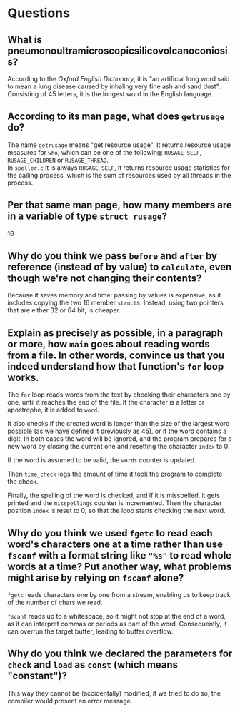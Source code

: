 # Questions

## What is pneumonoultramicroscopicsilicovolcanoconiosis?

According to the *Oxford English Dictionary*, it is "an artificial long word said to mean a lung disease caused by inhaling very fine ash and sand dust". Consisting of 45 letters, it is the longest word in the English language.

## According to its man page, what does `getrusage` do?

The name `getrusage` means "get resource usage". It returns resource usage measures for `who`, which can be one of the following: `RUSAGE_SELF`, `RUSAGE_CHILDREN` or `RUSAGE_THREAD`.  
In `speller.c` it is always `RUSAGE_SELF`, it returns
resource usage statistics for the calling process, which is the sum of resources used by all threads in the process.


## Per that same man page, how many members are in a variable of type `struct rusage`?

16

## Why do you think we pass `before` and `after` by reference (instead of by value) to `calculate`, even though we're not changing their contents?

Because it saves memory and time: passing by values is expensive, as it includes copying the two 16 member `struct`s. Instead, using two pointers, that are either 32 or 64 bit, is cheaper.


## Explain as precisely as possible, in a paragraph or more, how `main` goes about reading words from a file. In other words, convince us that you indeed understand how that function's `for` loop works.

The `for` loop reads words from the text by checking their characters one by one, until it reaches the end of the file. If the character is a letter or apostrophe, it is added to `word`. 

It also checks if the created word is longer than the size of the largest word possible (as we have defined it previously as 45), or if the word contains a digit. In both cases the word will be ignored, and the program prepares for a new word by closing the current one and resetting the character `index` to 0.

If the word is assumed to be valid, the `words` counter is updated. 

Then `time_check` logs the amount of time it took the program to complete the check.

Finally, the spelling of the word is checked, and if it is misspelled, it gets printed and the `misspellings` counter is incremented. Then the character position `index` is reset to 0, so that the loop starts checking the next word.


## Why do you think we used `fgetc` to read each word's characters one at a time rather than use `fscanf` with a format string like `"%s"` to read whole words at a time? Put another way, what problems might arise by relying on `fscanf` alone?

`fgetc` reads characters one by one from a stream, enabling us to keep track of the number of chars we read.

`fscanf` reads up to a whitespace, so it might not stop at the end of a word, as it can interpret commas or periods as part of the word. Consequently, it can overrun the target buffer, leading to buffer overflow.


## Why do you think we declared the parameters for `check` and `load` as `const` (which means "constant")?

This way they cannot be (accidentally) modified, if we tried to do so, the compiler would present an error message. 
